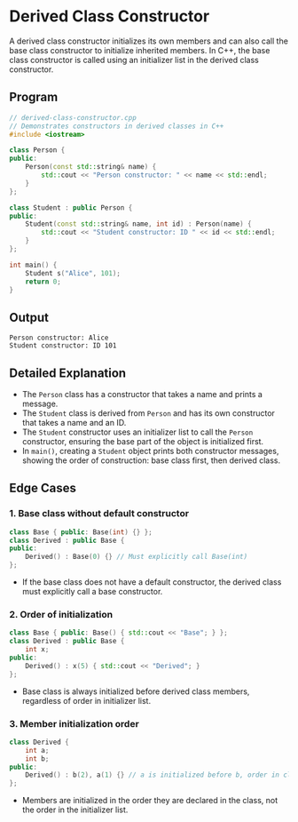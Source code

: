 # Derived Class Constructor

A derived class constructor initializes its own members and can also call the base class constructor to initialize inherited members. In C++, the base class constructor is called using an initializer list in the derived class constructor. 

## Program

```cpp
// derived-class-constructor.cpp
// Demonstrates constructors in derived classes in C++
#include <iostream>

class Person {
public:
    Person(const std::string& name) {
        std::cout << "Person constructor: " << name << std::endl;
    }
};

class Student : public Person {
public:
    Student(const std::string& name, int id) : Person(name) {
        std::cout << "Student constructor: ID " << id << std::endl;
    }
};

int main() {
    Student s("Alice", 101);
    return 0;
}
```

## Output

```
Person constructor: Alice
Student constructor: ID 101
```

## Detailed Explanation

- The `Person` class has a constructor that takes a name and prints a message.
- The `Student` class is derived from `Person` and has its own constructor that takes a name and an ID.
- The `Student` constructor uses an initializer list to call the `Person` constructor, ensuring the base part of the object is initialized first.
- In `main()`, creating a `Student` object prints both constructor messages, showing the order of construction: base class first, then derived class. 

## Edge Cases

### 1. Base class without default constructor
```cpp
class Base { public: Base(int) {} };
class Derived : public Base {
public:
    Derived() : Base(0) {} // Must explicitly call Base(int)
};
```
- If the base class does not have a default constructor, the derived class must explicitly call a base constructor.

### 2. Order of initialization
```cpp
class Base { public: Base() { std::cout << "Base"; } };
class Derived : public Base {
    int x;
public:
    Derived() : x(5) { std::cout << "Derived"; }
};
```
- Base class is always initialized before derived class members, regardless of order in initializer list.

### 3. Member initialization order
```cpp
class Derived {
    int a;
    int b;
public:
    Derived() : b(2), a(1) {} // a is initialized before b, order in class definition matters
};
```
- Members are initialized in the order they are declared in the class, not the order in the initializer list. 
